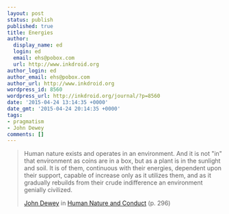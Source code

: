 ```yaml
---
layout: post
status: publish
published: true
title: Energies
author:
  display_name: ed
  login: ed
  email: ehs@pobox.com
  url: http://www.inkdroid.org
author_login: ed
author_email: ehs@pobox.com
author_url: http://www.inkdroid.org
wordpress_id: 8560
wordpress_url: http://inkdroid.org/journal/?p=8560
date: '2015-04-24 13:14:35 +0000'
date_gmt: '2015-04-24 20:14:35 +0000'
tags:
- pragmatism
- John Dewey
comments: []
---
```

<blockquote>
<p>Human nature exists and operates in an environment. And it is not "in" that environment as coins are in a box, but as a plant is in the sunlight and soil. It is of them, continuous with their energies, dependent upon their support, capable of increase only as it utilizes them, and as it gradually rebuilds from their crude indifference an environment genially civilized.</p>
<p><a href="https://en.wikipedia.org/wiki/John_Dewey">John Dewey</a> in <a href="https://archive.org/details/humannatureandco011182mbp">Human Nature and Conduct</a> (p. 296)</p>
</blockquote>
